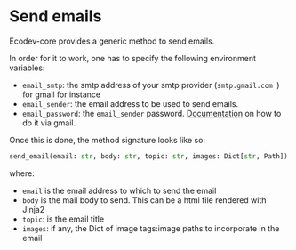 # Send emails

Ecodev-core provides a generic method to send emails.

In order for it to work, one has to specify the following environment variables:

- `email_smtp`: the smtp address of your smtp provider (`smtp.gmail.com `) for gmail for instance
- `email_sender`: the email address to be used to send emails.
- `email_password`: the `email_sender` password.  <a href="https://www.gmass.co/blog/gmail-smtp/" class="external-link"  target="_blank">Documentation</a>
on how to do it via gmail.

Once this is done, the method signature looks like so:

```python
send_email(email: str, body: str, topic: str, images: Dict[str, Path]) -> None:
```

where:

- `email` is the email address to which to send the email
- `body` is the mail body to send.  This can be a html file rendered with Jinja2
- `topic`: is the email title
- `images`:  if any, the Dict of image tags:image paths to incorporate in the email